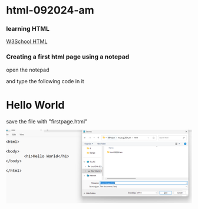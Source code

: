 # html-092024-am

### learning HTML
[W3School HTML](https://www.w3schools.com/html/)

### Creating a first html page using a notepad

open the notepad 

and type the following code in it 

<html>

<body>
	<h1>Hello World</h1>	
</body>

</html>

save the file with "firstpage.html" 

![html page using notepad](/assets/firstpage_using_notepad.png)



